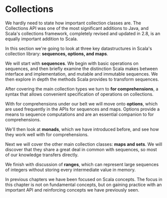 # Collections

We hardly need to state how important collection classes are. The Collections API was one of the most significant additions to Java, and Scala's collections framework, completely revised and updated in 2.8, is an equally important addition to Scala.

In this section we're going to look at three key datastructures in Scala's collection library: **sequences, options, and maps**.

We will start with **sequences**. We begin with basic operations on sequences, and then briefly examine the distinction Scala makes between interface and implementation, and mutable and immutable sequences. We then explore in depth the methods Scala provides to transform sequences.

After covering the main collection types we turn to **for comprehensions**, a syntax that allows convenient specification of operations on collections.

With for comprehensions under our belt we will move onto **options**, which are used frequently in the APIs for sequences and maps. Options provide a means to sequence computations and are an essential companion to for comprehensions.

We'll then look at **monads**, which we have introduced before, and see how they work well with for comprehensions.

Next we will cover the other main collection classes: **maps and sets**. We will discover that they share a great deal in common with sequences, so most of our knowledge transfers directly.

We finish with discussion of **ranges**, which can represent large sequences of integers without storing every intermediate value in memory.

In previous chapters we have been focused on Scala concepts. The focus in this chapter is not on fundamental concepts, but on gaining practice with an important API and reinforcing concepts we have previously seen.
